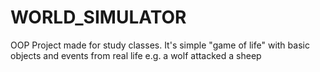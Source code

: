 # WORLD_SIMULATOR
 
 OOP Project made for study classes. It's simple "game of life" with basic objects and events from real life e.g. a wolf attacked a sheep
